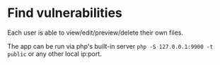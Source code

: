 # Find vulnerabilities

Each user is able to view/edit/preview/delete their own files.

The app can be run via php's built-in server `php -S 127.0.0.1:9900 -t public` or any other local ip:port.